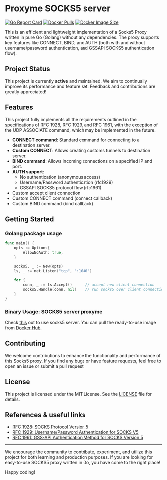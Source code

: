 # Proxyme SOCKS5 server

[![Go Report Card](https://goreportcard.com/badge/github.com/dblokhin/proxyme)](https://goreportcard.com/report/github.com/dblokhin/proxyme)
[![Docker Pulls](https://img.shields.io/docker/pulls/dblokhin/proxyme)](https://hub.docker.com/r/dblokhin/proxyme)
[![Docker Image Size](https://img.shields.io/docker/image-size/dblokhin/proxyme)](https://hub.docker.com/r/dblokhin/proxyme)

This is an efficient and lightweight implementation of a Socks5 Proxy written in pure Go (Golang) without any
dependencies. The proxy supports key features like CONNECT, BIND, and AUTH (both with and without username/password 
authentication, and GSSAPI SOCKS5 authentication flow).

## Project Status
This project is currently **active** and maintained. We aim to continually improve its performance and feature set. 
Feedback and contributions are greatly appreciated!

## Features
This project fully implements all the requirements outlined in the specifications of RFC 1928, RFC 1929, and RFC 1961,
with the exception of the UDP ASSOCIATE command, which may be implemented in the future.

- **CONNECT command**: Standard command for connecting to a destination server.
- **Custom CONNECT**: Allows creating customs tunnels to destination server.
- **BIND command**: Allows incoming connections on a specified IP and port.
- **AUTH support**:
    - No authentication (anonymous access)
    - Username/Password authentication (rfc1929)
    - GSSAPI SOCKS5 protocol flow (rfc1961)
- Custom accept client connection
- Custom CONNECT command (connect callback)
- Custom BIND command (bind callback)

## Getting Started
### Golang package usage
```go
func main() {
	opts := Options{
		AllowNoAuth: true,
	}

	socks5, _ := New(opts)
	ls, _ := net.Listen("tcp", ":1080")
	
	for {
		conn, _ := ls.Accept()   	// accept new client connection
		socks5.Handle(conn, nil) 	// run socks5 over client connection
	}
}
```

### Binary Usage: SOCKS5 server proxyme
Check [this](https://github.com/dblokhin/proxyme-server) out to use socks5 server. You can pull the ready-to-use image from [Docker Hub](https://hub.docker.com/r/dblokhin/proxyme).

## Contributing
We welcome contributions to enhance the functionality and performance of this Socks5 proxy. If you find any bugs or have feature requests, feel free to open an issue or submit a pull request.

## License
This project is licensed under the MIT License. See the [LICENSE](LICENSE) file for details.


## References & useful links
* [RFC 1928: SOCKS Protocol Version 5](http://www.ietf.org/rfc/rfc1928.txt)
* [RFC 1929: Username/Password Authentication for SOCKS V5](http://www.ietf.org/rfc/rfc1929.txt)
* [RFC 1961: GSS-API Authentication Method for SOCKS Version 5](http://www.ietf.org/rfc/rfc1961.txt)

---

We encourage the community to contribute, experiment, and utilize this project for both learning and production purposes. If you are looking for easy-to-use SOCKS5 proxy written in Go, you have come to the right place!

Happy coding!
